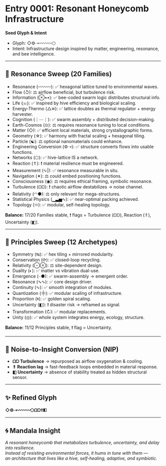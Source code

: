 # Entry 0001: Resonant Honeycomb Infrastructure

**Seed Glyph & Intent**  
- Glyph: ◇⚙➝〰〰〰⬡  
- Intent: Infrastructure design inspired by matter, engineering, resonance, and bee intelligence.

---

## 🔵 Resonance Sweep (20 Families)

- Resonance (〰〰〰): ✅ hexagonal lattice tuned to environmental waves.  
- Flow (↺): ⚖️ airflow beneficial, but turbulence risk.  
- Information (⊗••): ✅ bee-coded swarm logic distributes structural info.  
- Life (⒮): ✅ inspired by hive efficiency and biological scaling.  
- Energy-Thermo (△≋): ✅ lattice doubles as thermal regulator + energy harvester.  
- Cognition (⋮⋯⋮): ✅ swarm assembly + distributed decision-making.  
- Earth-Cosmos (⊙): ⚖️ requires resonance tuning to local conditions.  
- Matter (◇): ✅ efficient local materials, strong crystallographic forms.  
- Geometry (☆): ✅ harmony with fractal scaling + hexagonal tiling.  
- Particle (☯): ⚖️ optional nanomaterials could enhance.  
- Engineering Conversion (⚙➝): ✅ structure converts flows into usable functions.  
- Networks (⬡): ✅ hive-lattice IS a network.  
- Reaction (⇑): ❗ material resilience must be engineered.  
- Measurement (∿|): ✅ resonance measurable in situ.  
- Navigation (✦): ⚖️ could embed positioning functions.  
- Consciousness (◉): ⚖️ requires ethical framing, symbolic resonance.  
- Turbulence (ᘯᘰ): ❗ chaotic airflow destabilizes → noise channel.  
- Relativity (◠●): ⚖️ only relevant for mega-structures.  
- Statistical Physics (▁▃▅∿): ✅ near-optimal packing achieved.  
- Topology (♾): ✅ modular, self-healing topology.  

**Balance:** 17/20 Families stable, ❗ flags = Turbulence (ᘯᘰ), Reaction (⇑), Uncertainty (◧).  

---

## 🔴 Principles Sweep (12 Archetypes)

- Symmetry (⇆): ✅ hex tiling + mirrored modularity.  
- Conservation (⟳): ✅ closed-loop recycling.  
- Relativity (⊖⊗): ⚖️ site-dependent design.  
- Duality (◐): ✅ matter vs vibration dual-use.  
- Emergence (∙∙●): ✅ swarm-assembly → emergent order.  
- Resonance (∿∿): ✅ core design driver.  
- Continuity (∿): ✅ smooth integration of modules.  
- Quantization (⸎): ✅ modular scaling of infrastructure.  
- Proportion (🌀): ✅ golden spiral scaling.  
- Uncertainty (◧): ❗ disaster risk → reframed as signal.  
- Transformation (↻): ✅ modular replacements.  
- Unity (◎): ✅ whole system integrates energy, ecology, structure.  

**Balance:** 11/12 Principles stable, ❗ flag = Uncertainty.  

---

## 🔮 Noise-to-Insight Conversion (NIP)

- **ᘯᘰ Turbulence** → repurposed as airflow oxygenation & cooling.  
- **⇑ Reaction lag** → fast-feedback loops embedded in material response.  
- **◧ Uncertainty** → absence of stability treated as hidden structural sensor.  

---

## ✨ Refined Glyph
**◇⚙➝〰〰〰⬡ᘯᘰ⇑◧**

---

## 🌀 Mandala Insight
*A resonant honeycomb that metabolizes turbulence, uncertainty, and delay into resilience.  
Instead of resisting environmental forces, it hums in tune with them —  
an architecture that lives like a hive, self-healing, adaptive, and symbiotic.*
